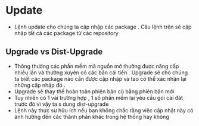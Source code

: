 # Update
- Lệnh update cho chúng ta cập nhập các package . Câu lệnh trên sẽ cập nhập tất cả các package từ các repository 
## Upgrade vs Dist-Upgrade
- Thông thường các phần mềm mã nguồn mở thường được nâng cấp nhiều lần và thường xuyên có các bản cái tiến . Upgrade sẽ cho chúng
ta biết các package nào cần được cập nhập và tao có thể xác nhận lại những câp nhập đó . 
- Upgrade sẽ thay thế hoàn toàn phiên bản cũ bằng phiên bản mới
- Tuy nhiên có 1 vài trường hợp , 1 số phần mềm lại yêu cầu gói cài đăt trước đó vì vậy ta s dung dist-upgrade
- Lệnh này thực sự hữu ích nếu bạn không chắc rằng việc cập nhật này có ảnh hưởng đến các thành phần khác trong hệ thống hay không

